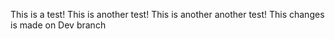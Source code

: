 This is a test!
This is another test!
This is another another test!
This changes is made on Dev branch
